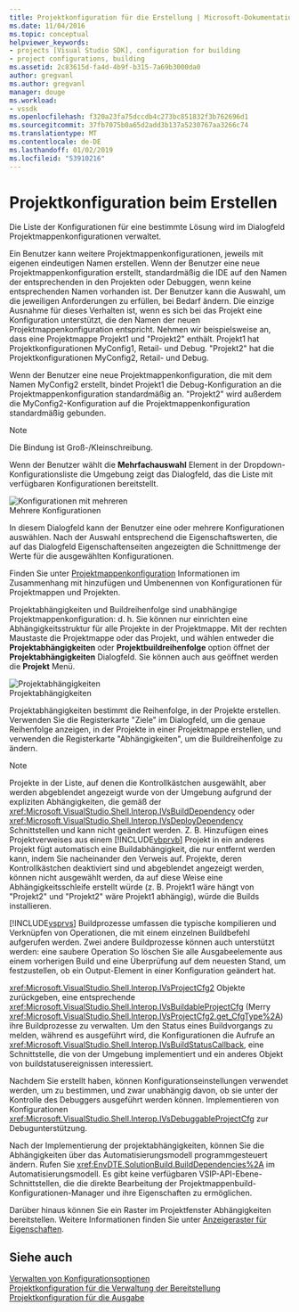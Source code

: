 ```yaml
---
title: Projektkonfiguration für die Erstellung | Microsoft-Dokumentation
ms.date: 11/04/2016
ms.topic: conceptual
helpviewer_keywords:
- projects [Visual Studio SDK], configuration for building
- project configurations, building
ms.assetid: 2c83615d-fa4d-4b9f-b315-7a69b3000da0
author: gregvanl
ms.author: gregvanl
manager: douge
ms.workload:
- vssdk
ms.openlocfilehash: f320a23fa75dccdb4c273bc851832f3b762696d1
ms.sourcegitcommit: 37fb7075b0a65d2add3b137a5230767aa3266c74
ms.translationtype: MT
ms.contentlocale: de-DE
ms.lasthandoff: 01/02/2019
ms.locfileid: "53910216"
---
```

# <a name="project-configuration-for-building"></a>Projektkonfiguration beim Erstellen
Die Liste der Konfigurationen für eine bestimmte Lösung wird im Dialogfeld Projektmappenkonfigurationen verwaltet.  
  
 Ein Benutzer kann weitere Projektmappenkonfigurationen, jeweils mit eigenen eindeutigen Namen erstellen. Wenn der Benutzer eine neue Projektmappenkonfiguration erstellt, standardmäßig die IDE auf den Namen der entsprechenden in den Projekten oder Debuggen, wenn keine entsprechenden Namen vorhanden ist. Der Benutzer kann die Auswahl, um die jeweiligen Anforderungen zu erfüllen, bei Bedarf ändern. Die einzige Ausnahme für dieses Verhalten ist, wenn es sich bei das Projekt eine Konfiguration unterstützt, die den Namen der neuen Projektmappenkonfiguration entspricht. Nehmen wir beispielsweise an, dass eine Projektmappe Projekt1 und "Projekt2" enthält. Projekt1 hat Projektkonfigurationen MyConfig1, Retail- und Debug. "Projekt2" hat die Projektkonfigurationen MyConfig2, Retail- und Debug.  
  
 Wenn der Benutzer eine neue Projektmappenkonfiguration, die mit dem Namen MyConfig2 erstellt, bindet Projekt1 die Debug-Konfiguration an die Projektmappenkonfiguration standardmäßig an. "Projekt2" wird außerdem die MyConfig2-Konfiguration auf die Projektmappenkonfiguration standardmäßig gebunden.  
  
> [!NOTE]
>  Die Bindung ist Groß-/Kleinschreibung.  
  
 Wenn der Benutzer wählt die **Mehrfachauswahl** Element in der Dropdown-Konfigurationsliste die Umgebung zeigt das Dialogfeld, das die Liste mit verfügbaren Konfigurationen bereitstellt.  
  
 ![Konfigurationen mit mehreren](../../extensibility/internals/media/vsmultiplecfgs.gif "VsMultipleCfgs")  
Mehrere Konfigurationen  
  
 In diesem Dialogfeld kann der Benutzer eine oder mehrere Konfigurationen auswählen. Nach der Auswahl entsprechend die Eigenschaftswerten, die auf das Dialogfeld Eigenschaftenseiten angezeigten die Schnittmenge der Werte für die ausgewählten Konfigurationen.  
  
 Finden Sie unter [Projektmappenkonfiguration](../../extensibility/internals/solution-configuration.md) Informationen im Zusammenhang mit hinzufügen und Umbenennen von Konfigurationen für Projektmappen und Projekten.  
  
 Projektabhängigkeiten und Buildreihenfolge sind unabhängige Projektmappenkonfiguration: d. h. Sie können nur einrichten eine Abhängigkeitsstruktur für alle Projekte in der Projektmappe. Mit der rechten Maustaste die Projektmappe oder das Projekt, und wählen entweder die **Projektabhängigkeiten** oder **Projektbuildreihenfolge** option öffnet der **Projektabhängigkeiten** Dialogfeld. Sie können auch aus geöffnet werden die **Projekt** Menü.  
  
 ![Projektabhängigkeiten](../../extensibility/internals/media/vsprojdependencies.gif "VsProjDependencies")  
Projektabhängigkeiten  
  
 Projektabhängigkeiten bestimmt die Reihenfolge, in der Projekte erstellen. Verwenden Sie die Registerkarte "Ziele" im Dialogfeld, um die genaue Reihenfolge anzeigen, in der Projekte in einer Projektmappe erstellen, und verwenden die Registerkarte "Abhängigkeiten", um die Buildreihenfolge zu ändern.  
  
> [!NOTE]
>  Projekte in der Liste, auf denen die Kontrollkästchen ausgewählt, aber werden abgeblendet angezeigt wurde von der Umgebung aufgrund der expliziten Abhängigkeiten, die gemäß der <xref:Microsoft.VisualStudio.Shell.Interop.IVsBuildDependency> oder <xref:Microsoft.VisualStudio.Shell.Interop.IVsDeployDependency> Schnittstellen und kann nicht geändert werden. Z. B. Hinzufügen eines Projektverweises aus einem [!INCLUDE[vbprvb](../../code-quality/includes/vbprvb_md.md)] Projekt in ein anderes Projekt fügt automatisch eine Buildabhängigkeit, die nur entfernt werden kann, indem Sie nacheinander den Verweis auf. Projekte, deren Kontrollkästchen deaktiviert sind und abgeblendet angezeigt werden, können nicht ausgewählt werden, da auf diese Weise eine Abhängigkeitsschleife erstellt würde (z. B. Projekt1 wäre hängt von "Projekt2" und "Projekt2" wäre Projekt1 abhängig), würde die Builds installieren.  
  
 [!INCLUDE[vsprvs](../../code-quality/includes/vsprvs_md.md)] Buildprozesse umfassen die typische kompilieren und Verknüpfen von Operationen, die mit einem einzelnen Buildbefehl aufgerufen werden. Zwei andere Buildprozesse können auch unterstützt werden: eine saubere Operation So löschen Sie alle Ausgabeelemente aus einem vorherigen Build und eine Überprüfung auf dem neuesten Stand, um festzustellen, ob ein Output-Element in einer Konfiguration geändert hat.  
  
 <xref:Microsoft.VisualStudio.Shell.Interop.IVsProjectCfg2> Objekte zurückgeben, eine entsprechende <xref:Microsoft.VisualStudio.Shell.Interop.IVsBuildableProjectCfg> (Merry <xref:Microsoft.VisualStudio.Shell.Interop.IVsProjectCfg2.get_CfgType%2A>) ihre Buildprozesse zu verwalten. Um den Status eines Buildvorgangs zu melden, während es ausgeführt wird, die Konfigurationen die Aufrufe an <xref:Microsoft.VisualStudio.Shell.Interop.IVsBuildStatusCallback>, eine Schnittstelle, die von der Umgebung implementiert und ein anderes Objekt von buildstatusereignissen interessiert.  
  
 Nachdem Sie erstellt haben, können Konfigurationseinstellungen verwendet werden, um zu bestimmen, und zwar unabhängig davon, ob sie unter der Kontrolle des Debuggers ausgeführt werden können. Implementieren von Konfigurationen <xref:Microsoft.VisualStudio.Shell.Interop.IVsDebuggableProjectCfg> zur Debugunterstützung.  
  
 Nach der Implementierung der projektabhängigkeiten, können Sie die Abhängigkeiten über das Automatisierungsmodell programmgesteuert ändern. Rufen Sie <xref:EnvDTE.SolutionBuild.BuildDependencies%2A> im Automatisierungsmodell. Es gibt keine verfügbaren VSIP-API-Ebene-Schnittstellen, die die direkte Bearbeitung der Projektmappenbuild-Konfigurationen-Manager und ihre Eigenschaften zu ermöglichen.  
  
 Darüber hinaus können Sie ein Raster im Projektfenster Abhängigkeiten bereitstellen. Weitere Informationen finden Sie unter [Anzeigeraster für Eigenschaften](../../extensibility/internals/properties-display-grid.md).  
  
## <a name="see-also"></a>Siehe auch  
 [Verwalten von Konfigurationsoptionen](../../extensibility/internals/managing-configuration-options.md)   
 [Projektkonfiguration für die Verwaltung der Bereitstellung](../../extensibility/internals/project-configuration-for-managing-deployment.md)   
 [Projektkonfiguration für die Ausgabe](../../extensibility/internals/project-configuration-for-output.md)